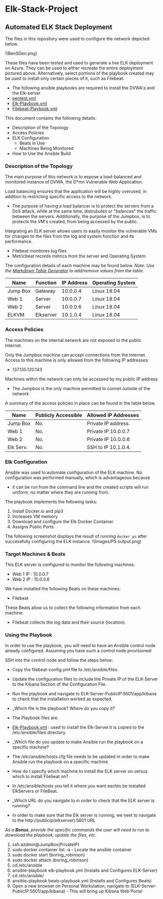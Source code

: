 # Elk-Stack-Project
## Automated ELK Stack Deployment

The files in this repository were used to configure the network depicted below.

!(BenSDen.png)

These files have been tested and used to generate a live ELK deployment on Azure. They can be used to either recreate the entire deployment pictured above. Alternatively, select portions of the playbook created may be used to install only certain pieces of it, such as Filebeat.

  -  The following ansible playbooks are required to install the DVWA'a and the Elk-server
   - [pentest.yml](Playbooks/Pentest-Playbook.yml)
   - [Elk-Playbook.yml](Playbooks/Elk-Playbook.yml)
   - [Filebeat-Playbook.yml](Filebeat-Playbook.yml)

This document contains the following details:
- Description of the Topology
- Access Policies
- ELK Configuration
  - Beats in Use
  - Machines Being Monitored
- How to Use the Ansible Build


### Description of the Topology

The main purpose of this network is to expose a load-balanced and monitored instance of DVWA, the D*mn Vulnerable Web Application.

Load balancing ensures that the application will be highly overused, in addition to restricting specific access to the network.
- The purpose of having a load balancer is to protect the servers from a DoS attack, while at the same time, distrubutes or "balances" the traffic between the servers.  Additionally, the purpose of the Jumpbox, is to protects the VM's created, from being accessed by the public.

Integrating an ELK server allows users to easily monitor the vulnerable VMs for changes to the files from the log and system function and its performance.
- Filebeat monitores log files
- Metricbeat records metrics from the server and Operating System.

The configuration details of each machine may be found below.
_Note: Use the [Markdown Table Generator](http://www.tablesgenerator.com/markdown_tables) to add/remove values from the table_.

| Name     | Function | IP Address | Operating System |
|----------|----------|------------|------------------|
| Jump Box | Gateway  | 10.0.0.4   | Linux 18.04      |
| Web 1    | Server   | 10.0.0.7   | Linux 18.04      |
| Web 2    | Server   | 10.0.0.6   | Linux 18.04      |
| ELKVM    | Elkserver| 10.1.0.4   | Linux 18.04      |                  

### Access Policies

The machines on the internal network are not exposed to the public Internet. 

Only the Jumpbox machine can accept connections from the Internet. Access to this machine is only allowed from the following IP addresses:
- 137.135.120.143

Machines within the network can only be accessed by my public IP address
- The Jumpbox is the only machine permitted to connet outside of the network

A summary of the access policies in place can be found in the table below.

| Name     | Publicly Accessible | Allowed IP Addresses |
|----------|---------------------|----------------------|
| Jump Box | No.                 | Private IP address.  |
| Web 1    | No.                 | Private IP 10.0.0.7  |
| Web 2    | No.                 | Private IP 10.0.0.6  |
| Elk Serv.| No.                 | SSH to IP 10.1.0.4.  |

### Elk Configuration

Ansible was used to automate configuration of the ELK machine. No configuration was performed manually, which is advantageous because
- it can be run from the command line and the created scripts will run uniform, no matter where they are running from.

The playbook implements the following tasks:
1. Install Docker.io and pip3
2. Increases VM memory
3. Download and configure the Elk Docker Container. 
4. Assigns Public Ports. 

The following screenshot displays the result of running `docker ps` after successfully configuring the ELK instance.
!(Images/PS output.png)

### Target Machines & Beats
This ELK server is configured to monitor the following machines:
- Web 1 IP : 10.0.0.7
- Web 2 IP : 10.0.0.6

We have installed the following Beats on these machines:
- Filebeat

These Beats allow us to collect the following information from each machine:
- Filebeat collects the log data and their source (location).   

### Using the Playbook
In order to use the playbook, you will need to have an Ansible control node already configured. Assuming you have such a control node provisioned: 

SSH into the control node and follow the steps below:
- Copy the filebeat-config.yml file to /etc/ansible/files.
- Update the configuration files to include the Private IP of the ELK-Server to the Kibana Section of the Configuration File.
- Run the playbook and navigate to ELK-Server-PublicIP:5601/app/kibana to check that the installation worked as expected.


- _Which file is the playbook? Where do you copy it?
- The Playbook files are:
- [Elk-Playbook.yml](Playbooks/Elk-Playbook.yml) : used to install the Elk-Server.It is copied to the /etc/ansible/files directory.
- _Which file do you update to make Ansible run the playbook on a specific machine?
- The /etc/ansible/hosts.cfg file needs to be updated in order to make Ansible run the playbook on a specific machine.
-  How do I specify which machine to install the ELK server on versus which to install Filebeat on?
-  In /etc/ansible/hosts you tell it where you want eachto be installed ElkServers or FileBeat.
- _Which URL do you navigate to in order to check that the ELK server is running?
- In order to make sure that the Elk server is running, we neet to navigate to the http://publicip(elkserver):5601 URL

_As a **Bonus**, provide the specific commands the user will need to run to download the playbook, update the files, etc._
1. ssh azdmin@JumpBox(PrivateIP)
2. sudo docker container list -a - Locate the ansible container
3. sudo docker start (boring_robinson)
4. sudo docker attach (boring_robinson)
5. cd /etc/ansible
6. ansible-playbook elk-playbook.yml (Installs and Configures ELK-Server)
7. cd /etc/ansible/
8. ansible-playbook beats-playbook.yml (Installs and Configures Beats)
9. Open a new browser on Personal Workstation, navigate to (ELK-Server-PublicIP:5601/app/kibana) - This will bring up Kibana Web Portal
